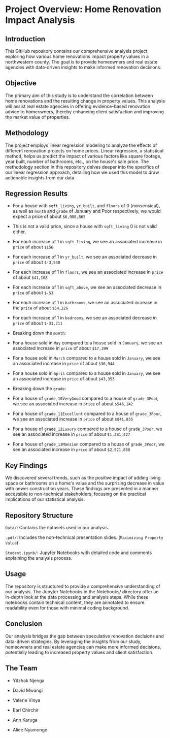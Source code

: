 # Project Overview: Home Renovation Impact Analysis

## Introduction
This GitHub repository contains our comprehensive analysis project exploring how various home renovations impact property values in a northwestern county. The goal is to provide homeowners and real estate agencies with data-driven insights to make informed renovation decisions.

## Objective
The primary aim of this study is to understand the correlation between home renovations and the resulting change in property values. This analysis will assist real estate agencies in offering evidence-based renovation advice to homeowners, thereby enhancing client satisfaction and improving the market value of properties.

## Methodology
The project employs linear regression modeling to analyze the effects of different renovation projects on home prices. Linear regression, a statistical method, helps us predict the impact of various factors like square footage, year built, number of bathrooms, etc., on the house's sale price. The methodology section in this repository delves deeper into the specifics of our linear regression approach, detailing how we used this model to draw actionable insights from our data.

## Regression Results
- For a house with `sqft_living`, `yr_built`, and `floors` of 0 (nonsensical), as well as `month` and `grade` of January and Poor respectively, we would expect a price of about `$6,908,865`

- This is not a valid price, since a house with `sqft_living` 0 is not valid either.

- For each increase of 1 in `sqft_living`, we see an associated increase in `price` of about `$156`

- For each increase of 1 in `yr_built`, we see an associated decrease in `price` of about `$-3,530`

- For each increase of 1 in `floors`, we see an associated increase in `price` of about `$41,108`

- For each increase of 1 in `sqft_above`, we see an associated decrease in `price` of about `$-53`

- For each increase of 1 in `bathrooms`, we see an associated increase in the `price` of about `$54,226`

- For each increase of 1 in `bedrooms`, we see an associated decrease in `price` of about `$-31,711`

- Breaking down the `month`:

- For a house sold in `May` compared to a house sold in `January`, we see an associated increase in `price` of about `$17,399`

- For a house sold in `March` compared to a house sold in `January`, we see an associated increase in `price` of about `$36,944`

- For a house sold in `April` compared to a house sold in `January`, we see an associated increase in `price` of about `$43,353`

- Breaking down the `grade`:

- For a house of `grade_10VeryGood` compared to a house of `grade_3Poo`r, we see an associated increase in `price` of about `$546,142`

- For a house of `grade_11Excellent` compared to a house of `grade_3Poor`, we see an associated increase in `price` of about `$841,035`

- For a house of `grade_12Luxury` compared to a house of `grade_3Poor`, we see an associated increase in `price` of about `$1,381,427`

- For a house of `grade_13Mansion` compared to a house of `grade_3Poor`, we see an associated increase in `price` of about `$2,521,888`

## Key Findings
We discovered several trends, such as the positive impact of adding living space or bathrooms on a home's value and the surprising decrease in value with newer construction years. These findings are presented in a manner accessible to non-technical stakeholders, focusing on the practical implications of our statistical analysis.

## Repository Structure
`Data/`: Contains the datasets used in our analysis.

`.pdf/`: Includes the non-technical presentation slides. (`Maximizing Property Value`)

`Student.ipynb/`: Jupyter Notebooks with detailed code and comments explaining the analysis process.

## Usage
The repository is structured to provide a comprehensive understanding of our analysis. The Jupyter Notebooks in the Notebooks/ directory offer an in-depth look at the data processing and analysis steps. While these notebooks contain technical content, they are annotated to ensure readability even for those with minimal coding background.

## Conclusion
Our analysis bridges the gap between speculative renovation decisions and data-driven strategies. By leveraging the insights from our study, homeowners and real estate agencies can make more informed decisions, potentially leading to increased property values and client satisfaction.

## The Team
- Yitzhak Njenga

- David Mwangi

- Valerie Vinya

- Earl Chirchir

- Ann Karuga

- Alice Nyamongo
